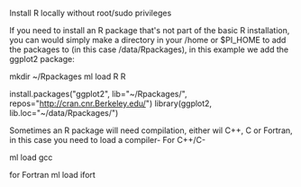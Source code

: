 Install R locally without root/sudo privileges

If you need to install an R package that's not part of the basic R installation, you can would simply make a directory 
in your /home or $PI_HOME to add the packages to (in this case /data/Rpackages), in this example we add the ggplot2 package:

mkdir ~/Rpackages
ml load R
R

install.packages("ggplot2", lib="~/Rpackages/", repos="http://cran.cnr.Berkeley.edu/")
library(ggplot2, lib.loc="~/data/Rpackages/")

Sometimes an R package will need compilation, either wil C++, C or Fortran, in this case you need to load a compiler-
For C++/C-

ml load gcc

for Fortran
ml load ifort
